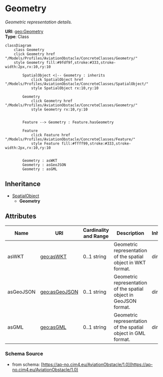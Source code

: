 # Geometry

_Geometric representation details._

**URI**: [geo:Geometry](http://www.opengis.net/ont/geosparql#Geometry)<br />
**Type**: Class

```mermaid
classDiagram
    class Geometry
    click Geometry href "/Models/Profiles/AviationObstacle/ConcreteClasses/Geometry/"
    style Geometry fill:#9fdf9f,stroke:#333,stroke-width:2px,rx:10,ry:10

        SpatialObject <|-- Geometry : inherits
            click SpatialObject href "/Models/Profiles/AviationObstacle/ConcreteClasses/SpatialObject/"
            style SpatialObject rx:10,ry:10

        Geometry
            click Geometry href "/Models/Profiles/AviationObstacle/ConcreteClasses/Geometry/"
            style Geometry rx:10,ry:10


        Feature --> Geometry : Feature.hasGeometry

        Feature
            click Feature href "/Models/Profiles/AviationObstacle/ConcreteClasses/Feature/"
            style Feature fill:#ffff99,stroke:#333,stroke-width:2px,rx:10,ry:10


        Geometry : asWKT
        Geometry : asGeoJSON
        Geometry : asGML
```

## Inheritance
* [SpatialObject](SpatialObject.md)
    * **Geometry**

## Attributes
| Name | URI | Cardinality and Range | Description | Inheritance |
| ---  | --- | --- | --- | --- |
| asWKT | [geo:asWKT](http://www.opengis.net/ont/geosparql#asWKT) | 0..1 string | Geometric representation of the spatial object in WKT format. | direct |
| asGeoJSON | [geo:asGeoJSON](http://www.opengis.net/ont/geosparql#asGeoJSON) | 0..1 string | Geometric representation of the spatial object in GeoJSON format. | direct |
| asGML | [geo:asGML](http://www.opengis.net/ont/geosparql#asGML) | 0..1 string | Geometric representation of the spatial object in GML format. | direct |

### Schema Source
* from schema: [https://ap-no.cim4.eu/AviationObstacle/1.0](https://ap-no.cim4.eu/AviationObstacle/1.0)
